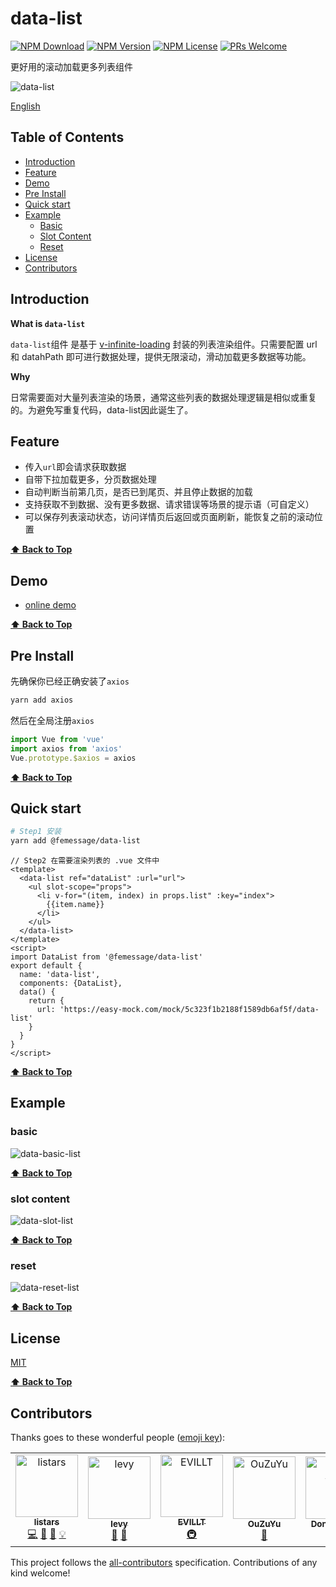 # data-list

[![NPM Download](https://img.shields.io/npm/dm/@femessage/data-list.svg)](https://www.npmjs.com/package/@femessage/data-list)
[![NPM Version](https://img.shields.io/npm/v/@femessage/data-list.svg)](https://www.npmjs.com/package/@femessage/data-list)
[![NPM License](https://img.shields.io/npm/l/@femessage/data-list.svg)](https://github.com/FEMessage/data-list/blob/master/LICENSE)
[![PRs Welcome](https://img.shields.io/badge/PRs-welcome-brightgreen.svg)](https://github.com/FEMessage/data-list/pulls)

更好用的滚动加载更多列表组件

![data-list](https://ws1.sinaimg.cn/large/85ed9210gy1fyuph7ii73g208w0fk4qp.jpg)

[English](./README-en.md)

## Table of Contents <!-- omit in toc -->

* [Introduction](#introduction)
* [Feature](#feature)
* [Demo](#demo)
* [Pre Install](#pre-install)
* [Quick start](#quick-start)
* [Example](#example)
  * [Basic](#basic)
  * [Slot Content](#slot-content)
  * [Reset](#reset)
* [License](#license)
* [Contributors](#contributors)

## Introduction

**What is `data-list`**

`data-list`组件 是基于 [v-infinite-loading](https://peachscript.github.io/vue-infinite-loading/) 封装的列表渲染组件。只需要配置 url 和 datahPath 即可进行数据处理，提供无限滚动，滑动加载更多数据等功能。

**Why**

日常需要面对大量列表渲染的场景，通常这些列表的数据处理逻辑是相似或重复的。为避免写重复代码，data-list因此诞生了。

## Feature

* 传入`url`即会请求获取数据
* 自带下拉加载更多，分页数据处理
* 自动判断当前第几页，是否已到尾页、并且停止数据的加载
* 支持获取不到数据、没有更多数据、请求错误等场景的提示语（可自定义）
* 可以保存列表滚动状态，访问详情页后返回或页面刷新，能恢复之前的滚动位置

**[⬆ Back to Top](#table-of-contents)**

## Demo

* [online demo](https://femessage.github.io/data-list)

**[⬆ Back to Top](#table-of-contents)**

## Pre Install

先确保你已经正确安装了`axios`

```sh
yarn add axios
```

然后在全局注册`axios`

```js
import Vue from 'vue'
import axios from 'axios'
Vue.prototype.$axios = axios
```

**[⬆ Back to Top](#table-of-contents)**

## Quick start

```sh
# Step1 安装
yarn add @femessage/data-list
```

```vue
// Step2 在需要渲染列表的 .vue 文件中
<template>
  <data-list ref="dataList" :url="url">
    <ul slot-scope="props">
      <li v-for="(item, index) in props.list" :key="index">
        {{item.name}}
      </li>
    </ul>
  </data-list>
</template>
<script>
import DataList from '@femessage/data-list'
export default {
  name: 'data-list',
  components: {DataList},
  data() {
    return {
      url: 'https://easy-mock.com/mock/5c323f1b2188f1589db6af5f/data-list'
    }
  }
}
</script>
```

**[⬆ Back to Top](#table-of-contents)**

## Example

### basic

![data-basic-list](https://ws1.sinaimg.cn/large/85ed9210gy1fyy1o2oi5zg208w0fk15x.jpg)

**[⬆ Back to Top](#table-of-contents)**

### slot content

![data-slot-list](https://ws1.sinaimg.cn/large/85ed9210gy1fyy1cyj7tgg208w0fkqhp.jpg)

**[⬆ Back to Top](#table-of-contents)**

### reset

![data-reset-list](https://ws1.sinaimg.cn/large/85ed9210gy1fyy1auz6tcg208w0fk1fc.jpg)

**[⬆ Back to Top](#table-of-contents)**

## License

[MIT](./LICENSE)

**[⬆ Back to Top](#table-of-contents)**

## Contributors

Thanks goes to these wonderful people ([emoji key](https://allcontributors.org/docs/en/emoji-key)):

<!-- ALL-CONTRIBUTORS-LIST:START - Do not remove or modify this section -->

<!-- prettier-ignore -->
<table><tr><td align="center"><a href="https://github.com/listars"><img src="https://avatars2.githubusercontent.com/u/20613509?v=4" width="100px;" alt="listars"/><br /><sub><b>listars</b></sub></a><br /><a href="https://github.com/FEMessage/data-list/commits?author=listars" title="Code">💻</a> <a href="https://github.com/FEMessage/data-list/issues?q=author%3Alistars" title="Bug reports">🐛</a> <a href="https://github.com/FEMessage/data-list/commits?author=listars" title="Documentation">📖</a> <a href="#example-listars" title="Examples">💡</a></td><td align="center"><a href="http://levy.work"><img src="https://avatars3.githubusercontent.com/u/9384365?v=4" width="100px;" alt="levy"/><br /><sub><b>levy</b></sub></a><br /><a href="#review-levy9527" title="Reviewed Pull Requests">👀</a> <a href="#ideas-levy9527" title="Ideas, Planning, & Feedback">🤔</a></td><td align="center"><a href="https://evila.me"><img src="https://avatars3.githubusercontent.com/u/19513289?v=4" width="100px;" alt="EVILLT"/><br /><sub><b>EVILLT</b></sub></a><br /><a href="#infra-evillt" title="Infrastructure (Hosting, Build-Tools, etc)">🚇</a></td><td align="center"><a href="http://67.216.223.155/resume/"><img src="https://avatars3.githubusercontent.com/u/26338853?v=4" width="100px;" alt="OuZuYu"/><br /><sub><b>OuZuYu</b></sub></a><br /><a href="https://github.com/FEMessage/data-list/issues?q=author%3AOuZuYu" title="Bug reports">🐛</a></td><td align="center"><a href="https://donaldshen.github.io/portfolio"><img src="https://avatars3.githubusercontent.com/u/19591950?v=4" width="100px;" alt="Donald Shen"/><br /><sub><b>Donald Shen</b></sub></a><br /><a href="https://github.com/FEMessage/data-list/issues?q=author%3Adonaldshen" title="Bug reports">🐛</a> <a href="#question-donaldshen" title="Answering Questions">💬</a></td></tr></table>

<!-- ALL-CONTRIBUTORS-LIST:END -->

This project follows the [all-contributors](https://github.com/all-contributors/all-contributors) specification. Contributions of any kind welcome!
